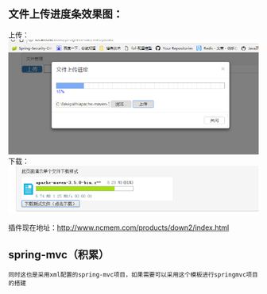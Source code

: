 ## 文件上传进度条效果图：
上传：   
![image](https://github.com/ninuxGithub/progress-bar/blob/master/demo.png)   
下载：
![image](https://github.com/ninuxGithub/progress-bar/blob/master/down.png)   

插件现在地址：http://www.ncmem.com/products/down2/index.html


## spring-mvc（积累）
	同时这也是采用xml配置的spring-mvc项目，如果需要可以采用这个模板进行springmvc项目的搭建
	
